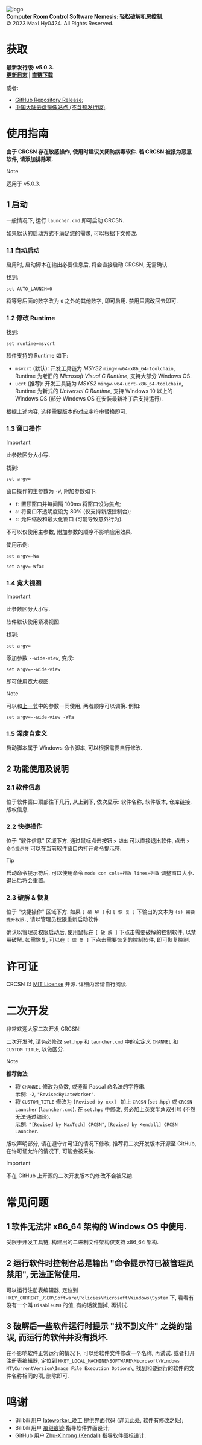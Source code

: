 ![logo](img/title.png)\
**Computer Room Control Software Nemesis: 轻松破解机房控制.**\
©️ 2023 MaxLHy0424. All Rights Reserved.

# 获取

**最新发行版: v5.0.3.**\
**[更新日志](https://github.com/MaxLHy0424/CRCSN/releases/tag/v5.0.3) | [直链下载](https://github.com/MaxLHy0424/CRCSN/releases/download/v5.0.3/CRCSN-v5.0.3-Stable.7z)**

或者:

- [GitHub Repository Release](https://github.com/MaxLHy0424/CRCSN/releases);
- [中国大陆云盘镜像站点 (不含预发行版)](https://www.123pan.com/s/UzthTd-MkTRh.html).

# 使用指南

**由于 CRCSN 存在敏感操作, 使用时建议关闭防病毒软件. 若 CRCSN 被报为恶意软件, 请添加排除项.**

> [!NOTE]
> 适用于 v5.0.3.

## 1 启动

一般情况下, 运行 `launcher.cmd` 即可启动 CRCSN.

如果默认的启动方式不满足您的需求, 可以根据下文修改.

### 1.1 自动启动

启用时, 启动脚本在输出必要信息后, 将会直接启动 CRCSN, 无需确认.

找到:

```dos
set AUTO_LAUNCH=0
```

将等号后面的数字改为 `0` 之外的其他数字, 即可启用. 禁用只需改回去即可.

### 1.2 修改 Runtime

找到:

```dos
set runtime=msvcrt
```

软件支持的 Runtime 如下:

 - `msvcrt` (默认): 开发工具链为 *MSYS2* `mingw-w64-x86_64-toolchain`, Runtime 为老旧的 *Microsoft Visual C Runtime*, 支持大部分 Windows OS.
 - `ucrt` (推荐): 开发工具链为 *MSYS2* `mingw-w64-ucrt-x86_64-toolchain`,  Runtime 为新式的 *Universal C Runtime*, 支持 Windows 10 以上的 Windows OS (部分 Windows OS 在安装最新补丁后支持运行).

根据上述内容, 选择需要版本的对应字符串替换即可.

### 1.3 窗口操作

> [!IMPORTANT]
> 此参数区分大小写.

找到:

```dos
set argv=
```

窗口操作的主参数为 `-W`, 附加参数如下:

 - `f`: 置顶窗口并每间隔 100ms 将窗口设为焦点;
 - `a`: 将窗口不透明度设为 80% (仅支持新版控制台);
 - `c`: 允许缩放和最大化窗口 (可能导致意外行为).

不可以仅使用主参数, 附加参数的顺序不影响应用效果.

使用示例:

```dos
set argv=-Wa
```

```dos
set argv=-Wfac
```

### 1.4 宽大视图

> [!IMPORTANT]
> 此参数区分大小写.

软件默认使用紧凑视图.

找到:

```dos
set argv=
```

添加参数 `--wide-view`, 变成:

```dos
set argv=--wide-view
```

即可使用宽大视图.

> [!NOTE]
> 可以和[上一节](#12-窗口操作)中的参数一同使用, 两者顺序可以调换. 例如:
> 
> ```dos
> set argv=--wide-view -Wfa
> ```

### 1.5 深度自定义

启动脚本属于 Windows 命令脚本, 可以根据需要自行修改.

## 2 功能使用及说明

### 2.1 软件信息

位于软件窗口顶部往下几行, 从上到下, 依次显示: 软件名称, 软件版本, 仓库链接, 版权信息.

### 2.2 快捷操作

位于 "软件信息" 区域下方. 通过鼠标点击按钮 `> 退出` 可以直接退出软件, 点击 `> 命令提示符` 可以在当前软件窗口内打开命令提示符.

> [!TIP]
> 启动命令提示符后, 可以使用命令 `mode con cols=行数 lines=列数` 调整窗口大小. 退出后将会重置.

### 2.3 破解 & 恢复

位于 "快捷操作" 区域下方. 如果 `[ 破 解 ]` 和 `[ 恢 复 ]` 下输出的文本为 `(i) 需要提升权限.`, 请以管理员权限重新启动软件.

确认以管理员权限启动后, 使用鼠标在 `[ 破 解 ]` 下点击需要破解的控制软件, 以禁用破解. 如需恢复, 可以在 `[ 恢 复 ]` 下点击需要恢复的控制软件, 即可恢复控制.

# 许可证

CRCSN 以 [MIT License](LICENSE) 开源. 详细内容请自行阅读.

# 二次开发

非常欢迎大家二次开发 CRCSN!

二次开发时, 请务必修改 `set.hpp` 和 `launcher.cmd` 中的宏定义 `CHANNEL` 和 `CUSTOM_TITLE`, 以做区分.

> [!NOTE]
> **推荐做法**
> 
> - 将 `CHANNEL` 修改为负数, 或遵循 Pascal 命名法的字符串.\
> 示例: `-2`, `"RevisedByLateWorker"`.
> - 将 `CUSTOM_TITLE` 修改为 `[Revised by xxx] ` 加上 `CRCSN` (`set.hpp`) 或 `CRCSN Launcher` (`launcher.cmd`). 在 `set.hpp` 中修改, 务必加上英文半角双引号 (不然无法通过编译).\
> 示例: `"[Revised by MaxTech] CRCSN"`, `[Revised by Kendall] CRCSN Launcher`.

版权声明部分, 请在遵守许可证的情况下修改. 推荐将二次开发版本开源至 GitHub, 在许可证允许的情况下, 可能会被采纳.

> [!IMPORTANT]
> 不在 GitHub 上开源的二次开发版本的修改不会被采纳.

# 常见问题

## 1 软件无法非 x86_64 架构的 Windows OS 中使用.

受限于开发工具链, 构建出的二进制文件架构仅支持 x86_64 架构.

## 2 运行软件时控制台总是输出 "命令提示符已被管理员禁用", 无法正常使用.

可以运行注册表编辑器, 定位到 `HKEY_CURRENT_USER\Software\Policies\Microsoft\Windows\System` 下, 看看有没有一个叫 `DisableCMD` 的值, 有的话就删掉, 再试试.

## 3 破解后一些软件运行时提示 "找不到文件" 之类的错误, 而运行的软件并没有损坏.

在不影响软件正常运行的情况下, 可以给软件文件修改一个名称, 再试试. 或者打开注册表编辑器, 定位到 `HKEY_LOCAL_MACHINE\SOFTWARE\Microsoft\Windows NT\CurrentVersion\Image File Execution Options\`, 找到和要运行的软件的文件名称相同的项, 删除即可.

# 鸣谢

- Bilibili 用户 [lateworker_晚工](https://space.bilibili.com/39337803) 提供界面代码 (详见[此处](https://www.bilibili.com/video/BV1X14y1n7S4/), 软件有修改之处);
- Bilibili 用户 [痕继痕迹](https://space.bilibili.com/39337803) 指导软件界面设计;
- GitHub 用户 [Zhu-Xinrong (Kendall)](https://github.com/Zhu-Xinrong) 指导软件图标设计.
